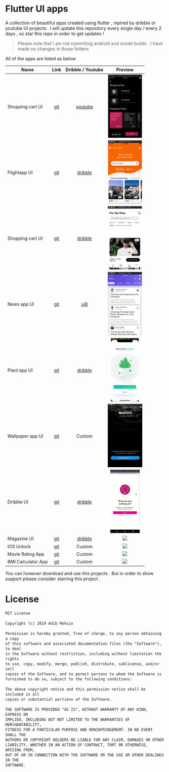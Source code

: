 # Flutter UI apps
A collection of beautiful apps created using flutter , inpired by dribble or youtube UI projects . I will update this repository every single day / every 2 days , so star this repo in order to get updates !

> Please note that I am not commiting android and xcode builds . I have made no changes in those folders

All of the apps are listed as below

| Name             |             Link              |         Dribble / Youtube         |                       Preview                        |
| ---------------- | :---------------------------: | :-------------------------------: | :--------------------------------------------------: |
| Shopping cart UI | [git](https://bit.ly/2XFb1Zs) | [youtube](https://bit.ly/2NJpJyX) | <img src="./media/shopping_cart.gif" height="200" /> |
| Flightapp UI     | [git](https://bit.ly/2XGTsbk) | [dribble](https://bit.ly/30v9YgG) |   <img src="./media/flightapp.gif" height="200" />   |
| Shopping cart UI | [git](https://bit.ly/32q3XmU) | [dribble](https://bit.ly/2Jvys3C) | <img src="./media/shopping_cart2.gif" height="200" /> |
| News app UI      | [git](https://bit.ly/32seFcA) | [ui8](https://bit.ly/2JTdQRZ)     | <img src="./media/news_app.gif" height="200" />      |
| Plant app UI      | [git](https://bit.ly/2LQ4JUC) | [dribble](https://bit.ly/2XMTymH)     | <img src="./media/plant_app.gif" height="200" />      |
| Wallpaper app UI      | [git](https://bit.ly/2qW2bvR) | Custom     | <img src="./media/wallart.gif" height="200" />      |
| Dribble UI | [git](https://bit.ly/2P2eFeF) | [dribble](https://bit.ly/2Lwnuvl) | <img src="./media/dribbble.gif" height="200" /> |
| Magazine UI | [git](https://bit.ly/35eDutB) | [dribble](https://bit.ly/35eabaH) | <img src="./media/magazine.gif" height="200" /> |
| IOS Unlock | [git](https://bit.ly/39rPQQt) | Custom | <img src="./media/ios_unlock.gif" height="200" /> |
| Movie Rating App | [git](https://github.com/imSanjaySoni/Movie-Rating-app-with-flutter-Bloc-patten) | Custom | <img src="https://raw.githubusercontent.com/imSanjaySoni/Movie-Rating-app-with-flutter-Bloc-patten/master/screenshots/1.png" height="200" /> |
| BMI Calculator App| [git](https://github.com/imSanjaySoni/BMI-Calculator-with-flutter) | Custom | <img src="https://raw.githubusercontent.com/imSanjaySoni/BMI-Calculator-with-flutter/master/one.png" height="200" /> |

You can however download and use this projects . But in order to show support please consider <bold>starring</bold> this project .

# License
```
MIT License

Copyright (c) 2019 Adib Mohsin

Permission is hereby granted, free of charge, to any person obtaining a copy
of this software and associated documentation files (the "Software"), to deal
in the Software without restriction, including without limitation the rights
to use, copy, modify, merge, publish, distribute, sublicense, and/or sell
copies of the Software, and to permit persons to whom the Software is
furnished to do so, subject to the following conditions:

The above copyright notice and this permission notice shall be included in all
copies or substantial portions of the Software.

THE SOFTWARE IS PROVIDED "AS IS", WITHOUT WARRANTY OF ANY KIND, EXPRESS OR
IMPLIED, INCLUDING BUT NOT LIMITED TO THE WARRANTIES OF MERCHANTABILITY,
FITNESS FOR A PARTICULAR PURPOSE AND NONINFRINGEMENT. IN NO EVENT SHALL THE
AUTHORS OR COPYRIGHT HOLDERS BE LIABLE FOR ANY CLAIM, DAMAGES OR OTHER
LIABILITY, WHETHER IN AN ACTION OF CONTRACT, TORT OR OTHERWISE, ARISING FROM,
OUT OF OR IN CONNECTION WITH THE SOFTWARE OR THE USE OR OTHER DEALINGS IN THE
SOFTWARE.

```
